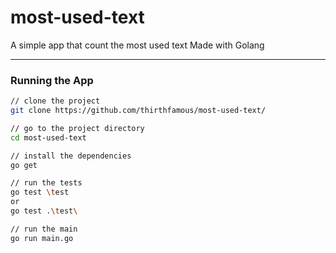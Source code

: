 # most-used-text

A simple app that count the most used text Made with Golang

---

### Running the App

```sh
// clone the project
git clone https://github.com/thirthfamous/most-used-text/

// go to the project directory
cd most-used-text

// install the dependencies
go get

// run the tests
go test \test
or
go test .\test\

// run the main
go run main.go
```
